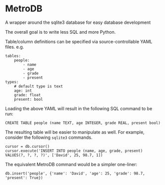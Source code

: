 # MetroDB
A wrapper around the sqlite3 database for easy database development

The overall goal is to write less SQL and more Python.

Table/column definitions can be specified via source-controllable YAML files. e.g.

    tables:
        people:
            - name
            - age
            - grade
            - present
    types:
        # default type is text
        age: int
        grade: float
        present: bool

Loading the above YAML will result in the following SQL command to be run:

    CREATE TABLE people (name TEXT, age INTEGER, grade REAL, present bool)

The resulting table will be easier to manipulate as well. For example, consider the following `sqlite3` commands.

    cursor = db.cursor()
    cursor.execute('INSERT INTO people (name, age, grade, present) VALUES(?, ?, ?, ?)', ['David', 25, 98.7, 1])

The equivalent MetroDB command would be a simpler one-liner:

    db.insert('people', {'name': 'David', 'age': 25, 'grade': 98.7, 'present': True})
